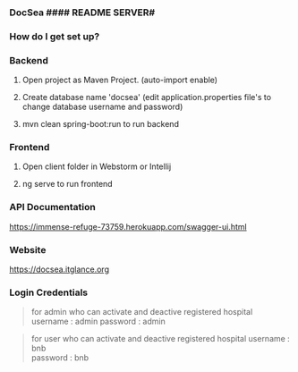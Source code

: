 ### DocSea #### README  SERVER#

### How do I get set up? ###

### Backend ###

1. Open project as Maven Project. (auto-import enable)

2. Create database name 'docsea'  (edit application.properties file's to change database username and password)
				
3. mvn clean spring-boot:run to run backend
        

### Frontend ###
1. Open client folder in Webstorm or Intellij

2. ng serve to run frontend 


### API Documentation ###
https://immense-refuge-73759.herokuapp.com/swagger-ui.html

### Website
https://docsea.itglance.org

### Login Credentials 
 
> for admin who can activate and deactive registered hospital
username : admin
password : admin

> for user who can activate and deactive registered hospital
username : bnb  
password : bnb